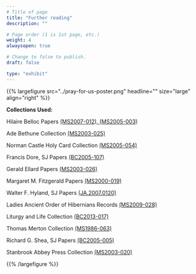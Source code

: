 ```yaml
---
# Title of page
title: "Further reading"
description: ""

# Page order (1 is 1st page, etc.)
weight: 4
alwaysopen: true

# Change to false to publish.
draft: false

type: "exhibit"
---
```


{{% largefigure src="../pray-for-us-poster.png" headline="" size="large" align="right" %}}

__Collections Used:__

 Hilaire Belloc Papers [(MS2007-012), (MS2005-003)](https://bc-primo.hosted.exlibrisgroup.com/primo-explore/fulldisplay?docid=ALMA-BC21311957810001021&context=L&vid=bclib_new&search_scope=bcl&tab=bcl_only&lang=en_US)

Ade Bethune Collection [(MS2003-025)](https://bc-primo.hosted.exlibrisgroup.com/primo-explore/fulldisplay?docid=ALMA-BC21318075630001021&context=L&vid=bclib_new&search_scope=bcl&tab=bcl_only&lang=en_US)  

Norman Castle Holy Card Collection [(MS2005-054)](https://bc-primo.hosted.exlibrisgroup.com/primo-explore/fulldisplay?docid=ALMA-BC21313252460001021&context=L&vid=bclib_new&search_scope=bcl&tab=bcl_only&lang=en_US)

Francis Dore, SJ Papers [(BC2005-107)](https://bc-primo.hosted.exlibrisgroup.com/primo-explore/fulldisplay?docid=ALMA-BC21349437120001021&context=L&vid=bclib_new&search_scope=bcl&tab=bcl_only&lang=en_US)

Gerald Ellard Papers [(MS2003-026)](https://bc-primo.hosted.exlibrisgroup.com/primo-explore/fulldisplay?docid=ALMA-BC21318074730001021&context=L&vid=bclib_new&search_scope=bcl&tab=bcl_only&lang=en_US)

Margaret M. Fitzgerald Papers [(MS2000-019)](https://bc-primo.hosted.exlibrisgroup.com/primo-explore/fulldisplay?docid=ALMA-BC21372539030001021&context=L&vid=bclib_new&search_scope=bcl&tab=bcl_only&lang=en_US)

Walter F. Hyland, SJ Papers [(JA.2007.0120)](https://bc-primo.hosted.exlibrisgroup.com/primo-explore/fulldisplay?docid=ALMA-BC21350923760001021&context=L&vid=bclib_new&search_scope=bcl&tab=bcl_only&lang=en_US)

Ladies Ancient Order of Hibernians Records [(MS2009-028)](https://bc-primo.hosted.exlibrisgroup.com/primo-explore/fulldisplay?docid=ALMA-BC21437826370001021&context=L&vid=bclib_new&search_scope=bcl&tab=bcl_only&lang=en_US)

Liturgy and Life Collection [(BC2013-017)](https://bc-primo.hosted.exlibrisgroup.com/primo-explore/fulldisplay?docid=ALMA-BC21440260550001021&context=L&vid=bclib_new&search_scope=bcl&tab=bcl_only&lang=en_US)

Thomas Merton Collection [(MS1986-063)](https://bc-primo.hosted.exlibrisgroup.com/primo-explore/fulldisplay?docid=ALMA-BC21313130790001021&context=L&vid=bclib_new&search_scope=bcl&tab=bcl_only&lang=en_US)

Richard G. Shea, SJ Papers [(BC2005-005)](https://bc-primo.hosted.exlibrisgroup.com/primo-explore/fulldisplay?docid=ALMA-BC21351288840001021&context=L&vid=bclib_new&search_scope=bcl&tab=bcl_only&lang=en_US)

Stanbrook Abbey Press Collection [(MS2003-020)](https://bc-primo.hosted.exlibrisgroup.com/primo-explore/fulldisplay?docid=ALMA-BC21352762460001021&context=L&vid=bclib_new&lang=en_US&search_scope=bcl&adaptor=Local%20Search%20Engine&tab=bcl_only&query=any,contains,stanbrook%20abbey%20press&offset=0)

{{% /largefigure %}}
